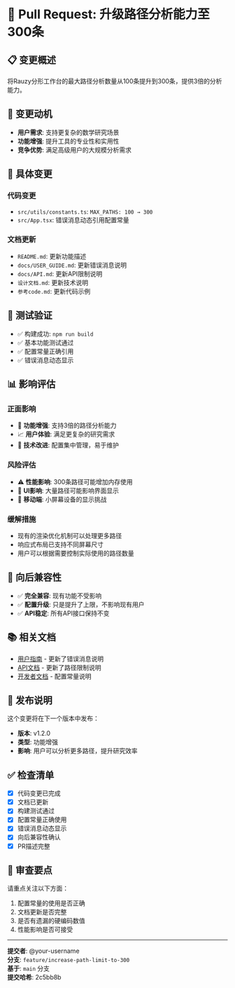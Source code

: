 # 🚀 Pull Request: 升级路径分析能力至300条

## 📋 变更概述

将Rauzy分形工作台的最大路径分析数量从100条提升到300条，提供3倍的分析能力。

## 🎯 变更动机

- **用户需求**: 支持更复杂的数学研究场景
- **功能增强**: 提升工具的专业性和实用性  
- **竞争优势**: 满足高级用户的大规模分析需求

## 📝 具体变更

### 代码变更
- `src/utils/constants.ts`: `MAX_PATHS: 100 → 300`
- `src/App.tsx`: 错误消息动态引用配置常量

### 文档更新
- `README.md`: 更新功能描述
- `docs/USER_GUIDE.md`: 更新错误消息说明
- `docs/API.md`: 更新API限制说明
- `设计文档.md`: 更新技术说明
- `参考code.md`: 更新代码示例

## 🧪 测试验证

- ✅ 构建成功: `npm run build`
- ✅ 基本功能测试通过
- ✅ 配置常量正确引用
- ✅ 错误消息动态显示

## 📊 影响评估

### 正面影响
- 🎯 **功能增强**: 支持3倍的路径分析能力
- 📈 **用户体验**: 满足更复杂的研究需求
- 🔧 **技术改进**: 配置集中管理，易于维护

### 风险评估
- ⚠️ **性能影响**: 300条路径可能增加内存使用
- 🎨 **UI影响**: 大量路径可能影响界面显示
- 📱 **移动端**: 小屏幕设备的显示挑战

### 缓解措施
- 现有的渲染优化机制可以处理更多路径
- 响应式布局已支持不同屏幕尺寸
- 用户可以根据需要控制实际使用的路径数量

## 🔄 向后兼容性

- ✅ **完全兼容**: 现有功能不受影响
- ✅ **配置升级**: 只是提升了上限，不影响现有用户
- ✅ **API稳定**: 所有API接口保持不变

## 📚 相关文档

- [用户指南](docs/USER_GUIDE.md) - 更新了错误消息说明
- [API文档](docs/API.md) - 更新了路径限制说明
- [开发者文档](docs/DEVELOPER.md) - 配置常量说明

## 🎉 发布说明

这个变更将在下一个版本中发布：
- **版本**: v1.2.0
- **类型**: 功能增强
- **影响**: 用户可以分析更多路径，提升研究效率

## ✅ 检查清单

- [x] 代码变更已完成
- [x] 文档已更新
- [x] 构建测试通过
- [x] 配置常量正确使用
- [x] 错误消息动态显示
- [x] 向后兼容性确认
- [x] PR描述完整

## 🤝 审查要点

请重点关注以下方面：
1. 配置常量的使用是否正确
2. 文档更新是否完整
3. 是否有遗漏的硬编码数值
4. 性能影响是否可接受

---

**提交者**: @your-username  
**分支**: `feature/increase-path-limit-to-300`  
**基于**: `main` 分支  
**提交哈希**: 2c5bb8b